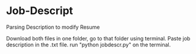 # Job-Descript
Parsing Description to modify Resume



Download both files in one folder, go to that folder using terminal.
Paste job description in the .txt file.
run "python jobdescr.py" on the terminal.
